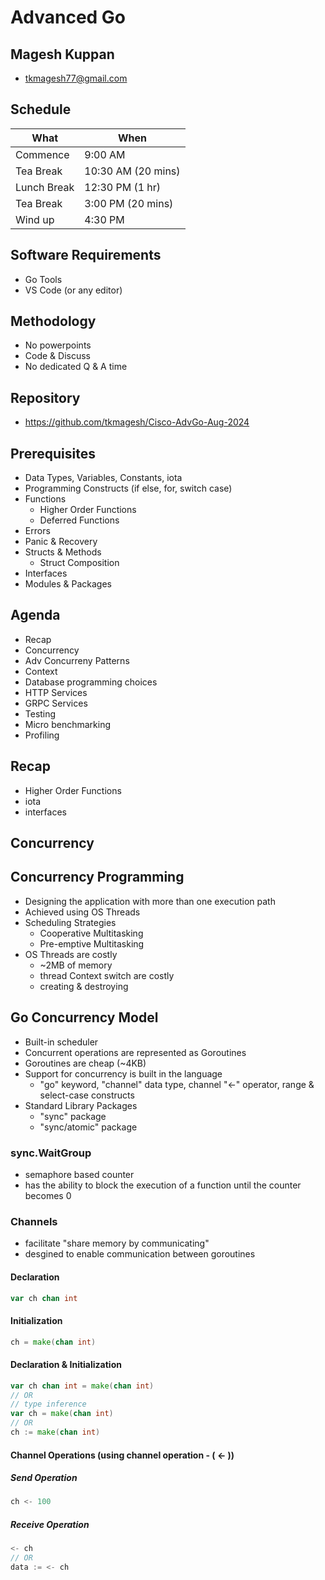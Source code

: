 # Advanced Go

## Magesh Kuppan
- tkmagesh77@gmail.com

## Schedule
| What | When |
|------|------|
| Commence | 9:00 AM |
| Tea Break | 10:30 AM (20 mins) |
| Lunch Break | 12:30 PM (1 hr) |
| Tea Break | 3:00 PM (20 mins) |
| Wind up | 4:30 PM |

## Software Requirements
- Go Tools
- VS Code (or any editor)

## Methodology
- No powerpoints
- Code & Discuss
- No dedicated Q & A time

## Repository
- https://github.com/tkmagesh/Cisco-AdvGo-Aug-2024

## Prerequisites
- Data Types, Variables, Constants, iota
- Programming Constructs (if else, for, switch case)
- Functions
    - Higher Order Functions
    - Deferred Functions
- Errors
- Panic & Recovery
- Structs & Methods
    - Struct Composition
- Interfaces
- Modules & Packages

## Agenda
- Recap
- Concurrency
- Adv Concurreny Patterns
- Context
- Database programming choices
- HTTP Services
- GRPC Services
- Testing
- Micro benchmarking
- Profiling

## Recap
- Higher Order Functions
- iota
- interfaces

## Concurrency

## Concurrency Programming
- Designing the application with more than one execution path
- Achieved using OS Threads
- Scheduling Strategies
    - Cooperative Multitasking
    - Pre-emptive Multitasking
- OS Threads are costly
    - ~2MB of memory
    - thread Context switch are costly
    - creating & destroying

## Go Concurrency Model
- Built-in scheduler 
- Concurrent operations are represented as Goroutines
- Goroutines are cheap (~4KB)
- Support for concurrency is built in the language
    - "go" keyword, "channel" data type, channel "<-" operator, range & select-case constructs
- Standard Library Packages
    - "sync" package
    - "sync/atomic" package

### sync.WaitGroup
- semaphore based counter
- has the ability to block the execution of a function until the counter becomes 0

### Channels
- facilitate "share memory by communicating"
- desgined to enable communication between goroutines
#### Declaration
```go
var ch chan int
```
#### Initialization
```go
ch = make(chan int)
```
#### Declaration & Initialization
```go
var ch chan int = make(chan int)
// OR
// type inference
var ch = make(chan int)
// OR
ch := make(chan int)
```
#### Channel Operations (using channel operation - ( <- ))
##### Send Operation
```go
ch <- 100
```
##### Receive Operation
```go
<- ch
// OR
data := <- ch
```

